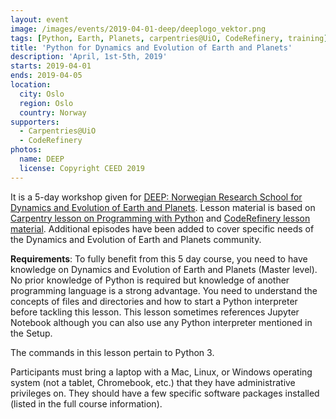 ```yaml
---
layout: event
image: /images/events/2019-04-01-deep/deeplogo_vektor.png
tags: [Python, Earth, Planets, carpentries@UiO, CodeRefinery, training]
title: 'Python for Dynamics and Evolution of Earth and Planets'
description: 'April, 1st-5th, 2019'
starts: 2019-04-01
ends: 2019-04-05
location:
  city: Oslo
  region: Oslo
  country: Norway
supporters:
  - Carpentries@UiO
  - CodeRefinery
photos:
  name: DEEP
  license: Copyright CEED 2019
---
```


It is a 5-day workshop given for [DEEP: Norwegian Research School for Dynamics and Evolution of Earth and Planets](https://www.mn.uio.no/ceed/english/research/doctoral-degree/national-phd-school/). Lesson material is based on [Carpentry lesson on Programming with Python](http://swcarpentry.github.io/python-novice-inflammation/) and [CodeRefinery lesson material](https://coderefinery.org/lessons/). Additional episodes have been added to cover specific needs of the Dynamics and Evolution of Earth and Planets community.

**Requirements**:  To fully benefit from this 5 day course, you need to have knowledge on Dynamics and Evolution of Earth and Planets (Master level). No prior knowledge of Python is required but knowledge of another programming language is a strong advantage. You need to understand the concepts of files and directories and how to start a Python interpreter before tackling this lesson. This lesson sometimes references Jupyter Notebook although you can also use any Python interpreter mentioned in the Setup.

The commands in this lesson pertain to Python 3.


Participants must bring a laptop with a Mac, Linux, or Windows operating system (not a tablet, Chromebook, etc.) that they have administrative privileges on. They should have a few specific software packages installed (listed in the full course information).

